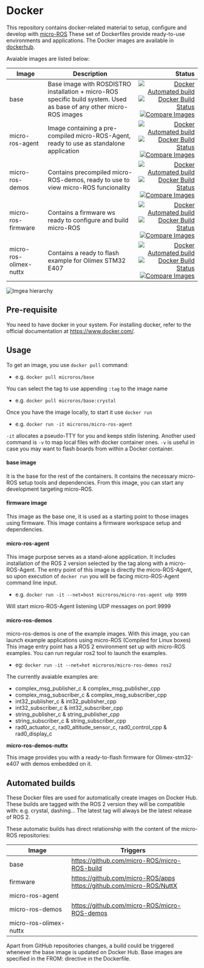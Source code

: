 # Docker

This repository contains docker-related material to setup, configure and develop with [micro-ROS](https://microros.github.io/)
These set of Dockerfiles provide ready-to-use environments and applications.
The Docker images are available in [dockerhub](https://hub.docker.com/u/microros).

Avaiable images are listed below:

| Image | Description | Status
-|-|-:
| base  | Base image with ROSDISTRO installation + micro-ROS specific build system. Used as base of any other micro-ROS images | [![Docker Automated build](https://img.shields.io/docker/cloud/automated/microros/base.svg?logo=docker)](https://hub.docker.com/r/microros/base/)[![Docker Build Status](https://img.shields.io/docker/cloud/build/microros/base.svg?logo=docker)](https://hub.docker.com/r/microros/base/)[![Compare Images](https://images.microbadger.com/badges/image/microros/base.svg)](https://microbadger.com/images/microros/base)
| micro-ros-agent | Image containing a pre-compiled micro-ROS-Agent, ready to use as standalone application | [![Docker Automated build](https://img.shields.io/docker/cloud/automated/microros/micro-ros-agent.svg?logo=docker)](https://hub.docker.com/r/microros/micro-ros-agent/)[![Docker Build Status](https://img.shields.io/docker/cloud/build/microros/micro-ros-agent.svg?logo=docker)](https://hub.docker.com/r/microros/micro-ros-agent/)[![Compare Images](https://images.microbadger.com/badges/image/microros/micro-ros-agent.svg)](https://microbadger.com/images/microros/micro-ros-agent)
| micro-ros-demos | Contains precompiled micro-ROS-demos, ready to use to view micro-ROS funcionality | [![Docker Automated build](https://img.shields.io/docker/cloud/automated/microros/micro-ros-demos.svg?logo=docker)](https://hub.docker.com/r/microros/micro-ros-demos/)[![Docker Build Status](https://img.shields.io/docker/cloud/build/microros/micro-ros-demos.svg?logo=docker)](https://hub.docker.com/r/microros/micro-ros-demos/)[![Compare Images](https://images.microbadger.com/badges/image/microros/micro-ros-demos.svg)](https://microbadger.com/images/microros/micro-ros-demos)
| micro-ros-firmware | Contains a firmware ws ready to configure and build micro-ROS | [![Docker Automated build](https://img.shields.io/docker/cloud/automated/microros/firmware.svg?logo=docker)](https://hub.docker.com/r/microros/firmware/)[![Docker Build Status](https://img.shields.io/docker/cloud/build/microros/firmware.svg?logo=docker)](https://hub.docker.com/r/microros/firmware/)[![Compare Images](https://images.microbadger.com/badges/image/microros/firmware.svg)](https://microbadger.com/images/microros/firmware)
| micro-ros-olimex-nuttx | Contains a ready to flash example for  Olimex STM32 E407 |[![Docker Automated build](https://img.shields.io/docker/automated/microros/micro-ros-olimex-nuttx.svg?logo=docker)](https://hub.docker.com/r/microros/micro-ros-olimex-nuttx/)[![Docker Build Status](https://img.shields.io/docker/cloud/build/microros/micro-ros-olimex-nuttx.svg?logo=docker)](https://hub.docker.com/r/microros/micro-ros-olimex-nuttx/)[![Compare Images](https://images.microbadger.com/badges/image/microros/micro-ros-olimex-nuttx.svg)](https://microbadger.com/images/microros/micro-ros-olimex-nuttx)

![Imgea hierarchy](http://www.plantuml.com/plantuml/png/XOzFIoin5CNt-HHft-OzcCmyHn4K5yMs2r4iZAXBIPFRcT3y6MvksWf-UEqC0oCKkWd9oVcTU-uiaaHAphA9Xetnm1_cg-VNweatH6syBGgK-xmsrAHrYe0gU09FkGgkeDHAZPT5QwK_HWYZWXURu4d45Wr1B7PbVf7_PnFZbKqQ4jeXlr31kU3pzWSy-QzXLnOwg2rWRufRurk9qd44HTBN5kwbsjOOajVpO0FozyOGC4Q6B71d50PHhLvudyADapL4tXX0YQhvP6onV2i_5glvuxBwkvOHikweXlZiJtbrSxrS_Fjbt1XqUucG3PTpWAp1KpRj-s28eXEcvp0DBiGnrWbdiM2DWyEOwnNX4z7X9CwEQ_ExBo7uiDD8wjgEtbqDDXXxhH_1Pk1rSlOR)

## Pre-requisite

You need to have docker in your system.
For installing docker, refer to the official documentation at https://www.docker.com/.

## Usage

To get an image, you use `docker pull` command:

* e.g. ```docker pull microros/base```

You can select the tag to use appending `:tag` to the image name

* e.g. ```docker pull microros/base:crystal```

Once you have the image locally, to start it use `docker run`

* e.g. ```docker run -it microros/micro-ros-agent```

`-it` allocates a pseudo-TTY for you and keeps stdin listening.
Another used command is `-v` to map local files with docker container ones.
`-v` is useful in case you may want to flash boards from within a Docker container.

#### base image

It is the base for the rest of the containers.
It contains the necessary micro-ROS setup tools and dependencies.
From this image, you can start any development targeting micro-ROS.

#### firmware image

This image as the base one, it is used as a starting point to those images using firmware.
This image contains a firmware workspace setup and dependencies.


#### micro-ros-agent

This image purpose serves as a stand-alone application.
It includes installation of the ROS 2 version selected by the tag along with a micro-ROS-Agent.
The entry point of this image is directly the micro-ROS-Agent, so upon execution of `docker run` you will be facing micro-ROS-Agent command line input.

* e.g. `docker run -it --net=host microros/micro-ros-agent udp 9999`

Will start micro-ROS-Agent listening UDP messages on port 9999

#### micro-ros-demos

micro-ros-demos is one of the example images.
With this image, you can launch example applications using micro-ROS (Compiled for Linux boxes)
This image entry point has a ROS 2 environment set up with micro-ROS examples.
You can run regular ros2 tool to launch the examples.

* eg: `docker run -it --net=hot microros/micro-ros-demos ros2`

The currently avaiable examples are:
* complex_msg_publisher_c & complex_msg_publisher_cpp
* complex_msg_subscriber_c & complex_msg_subscriber_cpp
* int32_publisher_c & int32_publisher_cpp
* int32_subscriber_c & int32_subscriber_cpp
* string_publisher_c & string_publisher_cpp
* string_subscriber_c & string_subscriber_cpp
* rad0_actuator_c, rad0_altitude_sensor_c, rad0_control_cpp & rad0_display_c

**micro-ros-demos-nuttx**

This image provides you with a ready-to-flash firmware for Olimex-stm32-e407 with demos embedded on it.

## Automated builds

These Docker files are used for automatically create images on Docker Hub.
These builds are tagged with the ROS 2 version they will be compatible with: e.g. crystal, dashing...
The latest tag will always be the latest release of ROS 2.

These automatic builds has direct relationship with the content of the micro-ROS repositories:

 Image | Triggers 
-|-
base | https://github.com/micro-ROS/micro-ROS-build 
firmware | https://github.com/micro-ROS/apps <br> https://github.com/micro-ROS/NuttX
micro-ros-agent | 
micro-ros-demos | https://github.com/micro-ROS/micro-ROS-demos 
micro-ros-olimex-nuttx |   

Apart from GitHub repositories changes, a build could be triggered whenever the base image is updated on Docker Hub.
Base images are specified in the FROM: directive in the Dockerfile.
